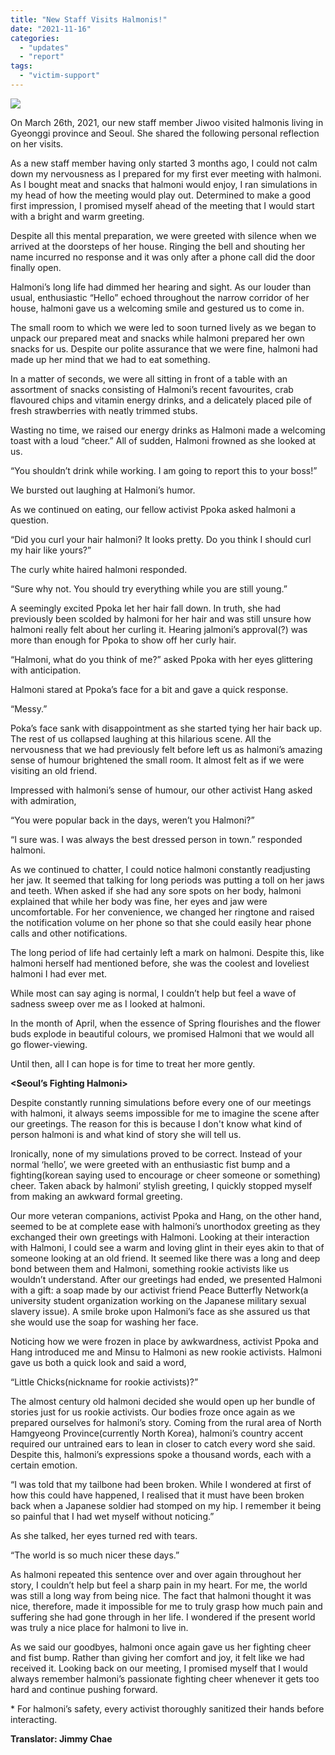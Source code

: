 ```yaml
---
title: "New Staff Visits Halmonis!"
date: "2021-11-16"
categories: 
  - "updates"
  - "report"
tags: 
  - "victim-support"
---
```


![](https://r2.womenandwar.net/2021/04/photo_2021-04-01_18-08-21-577x1024.jpg)

On March 26th, 2021, our new staff member Jiwoo visited halmonis living in Gyeonggi province and Seoul. She shared the following personal reflection on her visits.

**<The Fabulous Halmoni of Gyeonggi Province>**

As a new staff member having only started 3 months ago, I could not calm down my nervousness as I prepared for my first ever meeting with halmoni. As I bought meat and snacks that halmoni would enjoy, I ran simulations in my head of how the meeting would play out. Determined to make a good first impression, I promised myself ahead of the meeting that I would start with a bright and warm greeting.

Despite all this mental preparation, we were greeted with silence when we arrived at the doorsteps of her house. Ringing the bell and shouting her name incurred no response and it was only after a phone call did the door finally open.

Halmoni’s long life had dimmed her hearing and sight. As our louder than usual, enthusiastic “Hello” echoed throughout the narrow corridor of her house, halmoni gave us a welcoming smile and gestured us to come in.

The small room to which we were led to soon turned lively as we began to unpack our prepared meat and snacks while halmoni prepared her own snacks for us. Despite our polite assurance that we were fine, halmoni had made up her mind that we had to eat something.

In a matter of seconds, we were all sitting in front of a table with an assortment of snacks consisting of Halmoni’s recent favourites, crab flavoured chips and vitamin energy drinks, and a delicately placed pile of fresh strawberries with neatly trimmed stubs.

Wasting no time, we raised our energy drinks as Halmoni made a welcoming toast with a loud “cheer.” All of sudden, Halmoni frowned as she looked at us.

“You shouldn’t drink while working. I am going to report this to your boss!”

We bursted out laughing at Halmoni’s humor.

As we continued on eating, our fellow activist Ppoka asked halmoni a question.

“Did you curl your hair halmoni? It looks pretty. Do you think I should curl my hair like yours?”

The curly white haired halmoni responded.

“Sure why not. You should try everything while you are still young.”

A seemingly excited Ppoka let her hair fall down. In truth, she had previously been scolded by halmoni for her hair and was still unsure how halmoni really felt about her curling it. Hearing jalmoni’s approval(?) was more than enough for Ppoka to show off her curly hair.

“Halmoni, what do you think of me?” asked Ppoka with her eyes glittering with anticipation.

Halmoni stared at Ppoka’s face for a bit and gave a quick response.

“Messy.”

Poka’s face sank with disappointment as she started tying her hair back up. The rest of us collapsed laughing at this hilarious scene. All the nervousness that we had previously felt before left us as halmoni’s amazing sense of humour brightened the small room. It almost felt as if we were visiting an old friend.

Impressed with halmoni’s sense of humour, our other activist Hang asked with admiration,

“You were popular back in the days, weren’t you Halmoni?”

“I sure was. I was always the best dressed person in town.” responded halmoni.

As we continued to chatter, I could notice halmoni constantly readjusting her jaw. It seemed that talking for long periods was putting a toll on her jaws and teeth. When asked if she had any sore spots on her body, halmoni explained that while her body was fine, her eyes and jaw were uncomfortable. For her convenience, we changed her ringtone and raised the notification volume on her phone so that she could easily hear phone calls and other notifications.

The long period of life had certainly left a mark on halmoni. Despite this, like halmoni herself had mentioned before, she was the coolest and loveliest halmoni I had ever met.

While most can say aging is normal, I couldn’t help but feel a wave of sadness sweep over me as I looked at halmoni.

In the month of April, when the essence of Spring flourishes and the flower buds explode in beautiful colours, we promised Halmoni that we would all go flower-viewing.

Until then, all I can hope is for time to treat her more gently.

**<Seoul’s Fighting Halmoni>**

Despite constantly running simulations before every one of our meetings with halmoni, it always seems impossible for me to imagine the scene after our greetings. The reason for this is because I don't know what kind of person halmoni is and what kind of story she will tell us.

Ironically, none of my simulations proved to be correct. Instead of your normal ‘hello’, we were greeted with an enthusiastic fist bump and a fighting(korean saying used to encourage or cheer someone or something) cheer. Taken aback by halmoni’ stylish greeting, I quickly stopped myself from making an awkward formal greeting.

Our more veteran companions, activist Ppoka and Hang, on the other hand, seemed to be at complete ease with halmoni’s unorthodox greeting as they exchanged their own greetings with Halmoni. Looking at their interaction with Halmoni, I could see a warm and loving glint in their eyes akin to that of someone looking at an old friend. It seemed like there was a long and deep bond between them and Halmoni, something rookie activists like us wouldn’t understand. After our greetings had ended, we presented Halmoni with a gift: a soap made by our activist friend Peace Butterfly Network(a university student organization working on the Japanese military sexual slavery issue). A smile broke upon Halmoni’s face as she assured us that she would use the soap for washing her face.

Noticing how we were frozen in place by awkwardness, activist Ppoka and Hang introduced me and Minsu to Halmoni as new rookie activists. Halmoni gave us both a quick look and said a word,

“Little Chicks(nickname for rookie activists)?”

The almost century old halmoni decided she would open up her bundle of stories just for us rookie activists. Our bodies froze once again as we prepared ourselves for halmoni’s story. Coming from the rural area of North Hamgyeong Province(currently North Korea), halmoni’s country accent required our untrained ears to lean in closer to catch every word she said. Despite this, halmoni’s expressions spoke a thousand words, each with a certain emotion.

“I was told that my tailbone had been broken. While I wondered at first of how this could have happened, I realised that it must have been broken back when a Japanese soldier had stomped on my hip. I remember it being so painful that I had wet myself without noticing.”

As she talked, her eyes turned red with tears.

“The world is so much nicer these days.”

As halmoni repeated this sentence over and over again throughout her story, I couldn’t help but feel a sharp pain in my heart. For me, the world was still a long way from being nice. The fact that halmoni thought it was nice, therefore, made it impossible for me to truly grasp how much pain and suffering she had gone through in her life. I wondered if the present world was truly a nice place for halmoni to live in.

As we said our goodbyes, halmoni once again gave us her fighting cheer and fist bump. Rather than giving her comfort and joy, it felt like we had received it. Looking back on our meeting, I promised myself that I would always remember halmoni’s passionate fighting cheer whenever it gets too hard and continue pushing forward.

\* For halmoni’s safety, every activist thoroughly sanitized their hands before interacting.

**Translator: Jimmy Chae**
